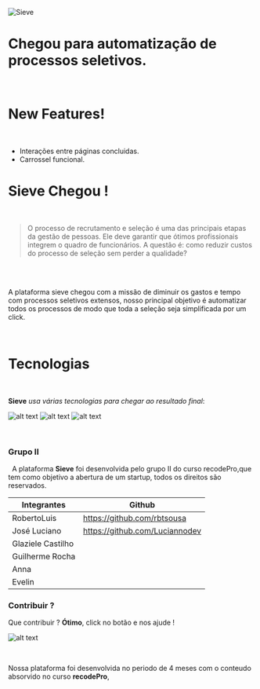 ![Sieve](https://i.imgur.com/Ki4XLu6.png)


# Chegou para automatização de processos seletivos.
   &nbsp;
                &nbsp;
# New Features!
&nbsp;
  - Interações entre páginas concluidas.
  - Carrossel funcional.
    &nbsp;
            &nbsp;
                        &nbsp;
                                  
# Sieve Chegou !

&nbsp;

> O processo de recrutamento e seleção é uma das principais etapas da gestão de pessoas.
> Ele deve garantir que ótimos profissionais integrem o quadro de funcionários. A questão é:
> como reduzir custos do processo de seleção sem perder a qualidade?

&nbsp;

&nbsp;      
   A plataforma sieve chegou com a missão de diminuir os gastos e tempo com processos seletivos extensos, nosso principal objetivo é automatizar todos os processos de modo que toda a seleção seja simplificada por um click.
   
&nbsp;

# Tecnologias
&nbsp;

**Sieve** *usa várias tecnologias para chegar ao resultado final*:
&nbsp;

![alt text](https://i.imgur.com/XBnE6cA.png "react")     ![alt text](https://i.imgur.com/0TCdTWx.png "nodejs") ![alt text](https://i.imgur.com/WnLUX23.png "nodejs") 


&nbsp;

### Grupo II
&nbsp;
A plataforma **Sieve** foi desenvolvida pelo grupo II do curso recodePro,que tem como objetivo a abertura de um startup, todos os direitos são reservados.

| Integrantes | Github |
| ------ | ------ |
| RobertoLuis | https://github.com/rbtsousa
| José Luciano | https://github.com/Luciannodev
| Glaziele Castilho |  |
| Guilherme Rocha |  |
| Anna |  |
| Evelin |  |


### Contribuir ?

Que contribuir ?  **Ótimo**, click no botão e nos ajude !


![alt text](https://i.imgur.com/eSewvJX.png "nodejs") 

&nbsp;
&nbsp;

Nossa plataforma foi desenvolvida no periodo de 4 meses com o conteudo absorvido no curso **recodePro**, 
